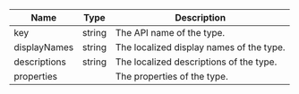 | Name | Type | Description |
|---|---|---|
| key | string | The API name of the type. |
| displayNames | string | The localized display names of the type. |
| descriptions | string | The localized descriptions of the type. |
| properties |  | The properties of the type. |
